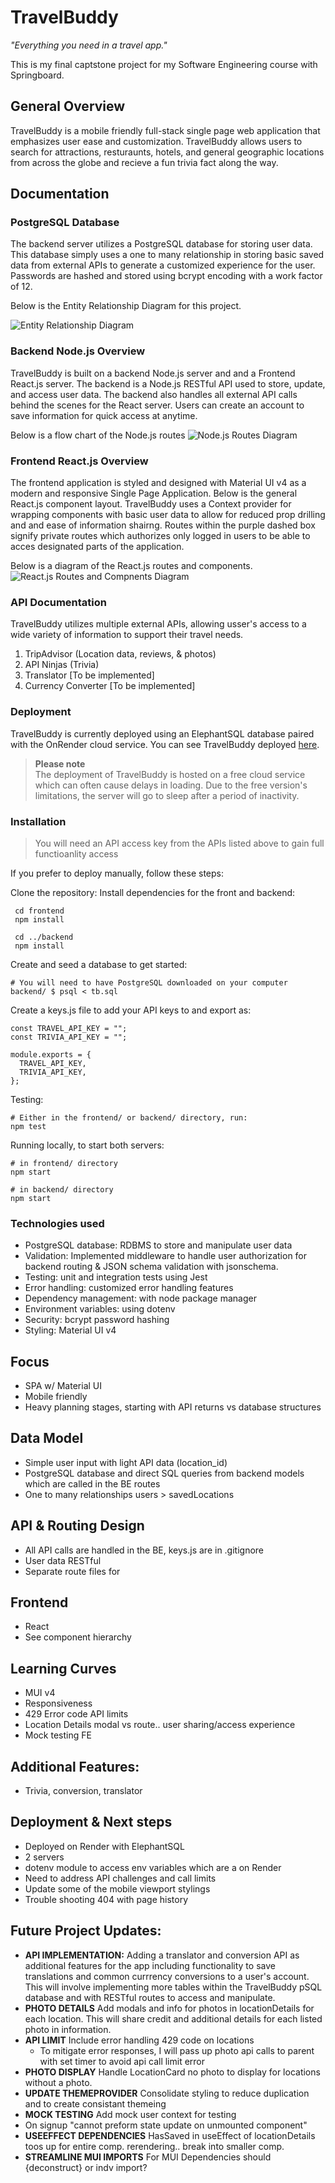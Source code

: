 # TravelBuddy

_"Everything you need in a travel app."_

This is my final captstone project for my Software Engineering course with Springboard.

## General Overview

TravelBuddy is a mobile friendly full-stack single page web application that emphasizes user ease and customization. TravelBuddy allows users to search for attractions, resturaunts, hotels, and general geographic locations from across the globe and recieve a fun trivia fact along the way.

## Documentation

### PostgreSQL Database

The backend server utilizes a PostgreSQL database for storing user data. This database simply uses a one to many relationship in storing basic saved data from external APIs to generate a customized experience for the user. Passwords are hashed and stored using bcrypt encoding with a work factor of 12.

Below is the Entity Relationship Diagram for this project.

![Entity Relationship Diagram](/documentation/ERD.jpg)

### Backend Node.js Overview

TravelBuddy is built on a backend Node.js server and and a Frontend React.js server. The backend is a Node.js RESTful API used to store, update, and access user data. The backend also handles all external API calls behind the scenes for the React server. Users can create an account to save information for quick access at anytime.

Below is a flow chart of the Node.js routes
![Node.js Routes Diagram](/documentation/BackendRoutes.jpg)

### Frontend React.js Overview

The frontend application is styled and designed with Material UI v4 as a modern and responsive Single Page Application. Below is the general React.js component layout.
TravelBuddy uses a Context provider for wrapping components with basic user data to allow for reduced prop drilling and and ease of information shairng. Routes within the purple dashed box signify private routes which authorizes only logged in users to be able to acces designated parts of the application.

Below is a diagram of the React.js routes and components.
![React.js Routes and Compnents Diagram](/documentation/ReactComponentMap.jpg)

### API Documentation

TravelBuddy utilizes multiple external APIs, allowing usser's access to a wide variety of information to support their travel needs.

1. TripAdvisor (Location data, reviews, & photos)
2. API Ninjas (Trivia)
3. Translator [To be implemented]
4. Currency Converter [To be implemented]

### Deployment

TravelBuddy is currently deployed using an ElephantSQL database paired with the OnRender cloud service.
You can see TravelBuddy deployed [here](https://travelbuddy-egbq.onrender.com/).

> **Please note** <br/>
> The deployment of TravelBuddy is hosted on a free cloud service which can often cause delays in loading. Due to the free version's limitations, the server will go to sleep after a period of inactivity.

### Installation

> You will need an API access key from the APIs listed above to gain full functioanlity access

If you prefer to deploy manually, follow these steps:

Clone the repository:
Install dependencies for the front and backend:

```
 cd frontend
 npm install
```

```
 cd ../backend
 npm install
```

Create and seed a database to get started:

```
# You will need to have PostgreSQL downloaded on your computer
backend/ $ psql < tb.sql
```

Create a keys.js file to add your API keys to and export as:

```
const TRAVEL_API_KEY = "";
const TRIVIA_API_KEY = "";

module.exports = {
  TRAVEL_API_KEY,
  TRIVIA_API_KEY,
};
```

Testing:

```
# Either in the frontend/ or backend/ directory, run:
npm test
```

Running locally, to start both servers:

```
# in frontend/ directory
npm start

# in backend/ directory
npm start
```

### Technologies used

- PostgreSQL database: RDBMS to store and manipulate user data
- Validation: Implemented middleware to handle user authorization for backend routing & JSON schema validation with jsonschema.
- Testing: unit and integration tests using Jest
- Error handling: customized error handling features
- Dependency management: with node package manager
- Environment variables: using dotenv
- Security: bcrypt password hashing
- Styling: Material UI v4

## Focus

- SPA w/ Material UI
- Mobile friendly
- Heavy planning stages, starting with API returns vs database structures

## Data Model

- Simple user input with light API data (location_id)
- PostgreSQL database and direct SQL queries from backend models which are called in the BE routes
- One to many relationships users > savedLocations

## API & Routing Design

- All API calls are handled in the BE, keys.js are in .gitignore
- User data RESTful
- Separate route files for

## Frontend

- React
- See component hierarchy

## Learning Curves

- MUI v4
- Responsiveness
- 429 Error code API limits
- Location Details modal vs route.. user sharing/access experience
- Mock testing FE

## Additional Features:

- Trivia, conversion, translator

## Deployment & Next steps

- Deployed on Render with ElephantSQL
- 2 servers
- dotenv module to access env variables which are a on Render
- Need to address API challenges and call limits
- Update some of the mobile viewport stylings
- Trouble shooting 404 with page history

## Future Project Updates:

- **API IMPLEMENTATION:** Adding a translator and conversion API as additional features for the app including functionality to save translations and common currrency conversions to a user's account. This will involve implementing more tables within the TravelBuddy pSQL database and with RESTful routes to access and manipulate.
- **PHOTO DETAILS** Add modals and info for photos in locationDetails for each location. This will share credit and additional details for each listed photo in information.
- **API LIMIT** Include error handling 429 code on locations
  - To mitigate error responses, I will pass up photo api calls to parent with set timer to avoid api call limit error
- **PHOTO DISPLAY** Handle LocationCard no photo to display for locations without a photo.
- **UPDATE THEMEPROVIDER** Consolidate styling to reduce duplication and to create consistant themeing
- **MOCK TESTING** Add mock user context for testing
- On signup "cannot preform state update on unmounted component"
- **USEEFFECT DEPENDENCIES** HasSaved in useEffect of locationDetails toos up for entire comp. rerendering.. break into smaller comp.
- **STREAMLINE MUI IMPORTS** For MUI Dependencies should {deconstruct} or indv import?
